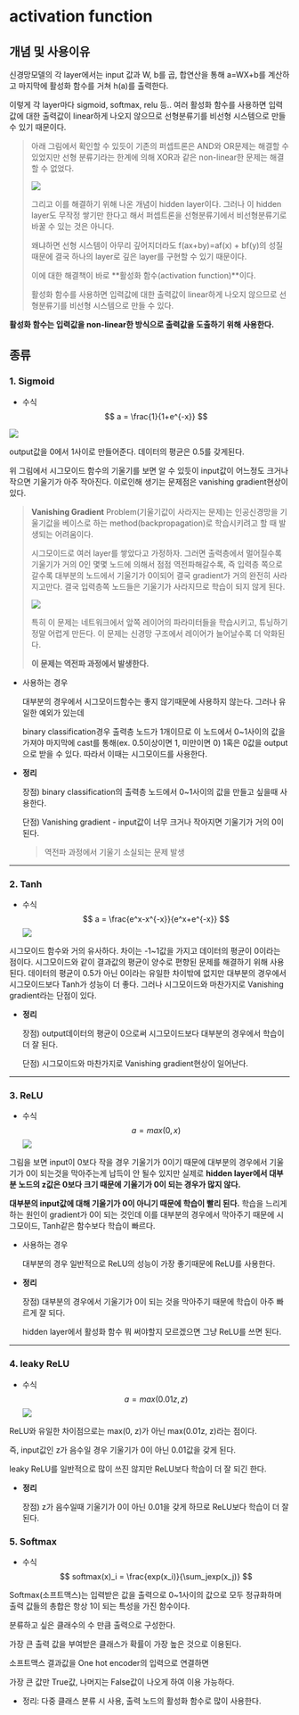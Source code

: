# activation function

## 개념 및 사용이유

신경망모델의 각 layer에서는 input 값과 W, b를 곱, 합연산을 통해 a=WX+b를 계산하고 마지막에 활성화 함수를 거쳐 h(a)를 출력한다. 

이렇게 각 layer마다 sigmoid, softmax, relu 등.. 여러 활성화 함수를 사용하면 입력값에 대한 출력값이 linear하게 나오지 않으므로 선형분류기를 비선형 시스템으로 만들 수 있기 때문이다.

> 아래 그림에서 확인할 수 있듯이 기존의 퍼셉트론은 AND와 OR문제는 해결할 수 있었지만 선형 분류기라는 한계에 의해 XOR과 같은 non-linear한 문제는 해결할 수 없었다.
>
> ![](https://img1.daumcdn.net/thumb/R1280x0/?scode=mtistory2&fname=https%3A%2F%2Fblog.kakaocdn.net%2Fdn%2FkzozO%2FbtqA0OR0l7G%2FyuHw8Y762KYUfnaoP4Ymx1%2Fimg.png)
>
> 그리고 이를 해결하기 위해 나온 개념이 hidden layer이다. 그러나 이 hidden layer도 무작정 쌓기만 한다고 해서 퍼셉트론을 선형분류기에서 비선형분류기로 바꿀 수 있는 것은 아니다.
>
> 왜냐하면 선형 시스템이 아무리 깊어지더라도 f(ax+by)=af(x) + bf(y)의 성질 때문에 결국 하나의 layer로 깊은 layer를 구현할 수 있기 때문이다.
>
> 이에 대한 해결책이 바로 **활성화 함수(activation function)**이다. 
>
> 활성화 함수를 사용하면 입력값에 대한 출력값이 linear하게 나오지 않으므로 선형분류기를 비선형 시스템으로 만들 수 있다.

**활성화 함수는 입력값을 non-linear한 방식으로 출력값을 도출하기 위해 사용한다.**



## 종류

### 1. Sigmoid

- 수식
  $$
  a = \frac{1}{1+e^{-x}}
  $$
  

![](https://img1.daumcdn.net/thumb/R1280x0/?scode=mtistory2&fname=https%3A%2F%2Fblog.kakaocdn.net%2Fdn%2FbDk83K%2FbtqAZO51QIQ%2FIZrbpIaB8qwnnBFtX7M7IK%2Fimg.png)

output값을 0에서 1사이로 만들어준다. 데이터의 평균은 0.5를 갖게된다.

위 그림에서 시그모이드 함수의 기울기를 보면 알 수 있듯이 input값이 어느정도 크거나 작으면 기울기가 아주 작아진다. 이로인해 생기는 문제점은 vanishing gradient현상이 있다.

> **Vanishing Gradient** Problem(기울기값이 사라지는 문제)는 인공신경망을 기울기값을 베이스로 하는 method(backpropagation)로 학습시키려고 할 때 발생되는 어려움이다.
>
> 시그모이드로 여러 layer를 쌓았다고 가정하자. 그러면 출력층에서 멀어질수록 기울기가 거의 0인 몇몇 노드에 의해서 점점 역전파해갈수록, 즉 입력층 쪽으로갈수록 대부분의 노드에서 기울기가 0이되어 결국 gradient가 거의 완전히 사라지고만다. 결국 입력층쪽 노드들은 기울기가 사라지므로 학습이 되지 않게 된다. 
>
> ![](https://encrypted-tbn0.gstatic.com/images?q=tbn:ANd9GcSsZD1lr3mkJp7ioA758ZQNIqsHz11E5njHHw&usqp=CAU)
>
> 특히 이 문제는 네트워크에서 앞쪽 레이어의 파라미터들을 학습시키고, 튜닝하기 정말 어렵게 만든다. 이 문제는 신경망 구조에서 레이어가 늘어날수록 더 악화된다.
>
> **이 문제는 역전파 과정에서 발생한다.**

- 사용하는 경우

  대부분의 경우에서 시그모이드함수는 좋지 않기때문에 사용하지 않는다. 그러나 유일한 예외가 있는데

  binary classification경우 출력층 노드가 1개이므로 이 노드에서 0~1사이의 값을 가져야 마지막에 cast를 통해(ex. 0.5이상이면 1, 미만이면 0) 1혹은 0값을 output으로 받을 수 있다. 따라서 이때는 시그모이드를 사용한다.



- **정리**

  장점) binary classification의 출력층 노드에서 0~1사이의 값을 만들고 싶을때 사용한다.

  단점) Vanishing gradient - input값이 너무 크거나 작아지면 기울기가 거의 0이된다.
  
  > 역전파 과정에서 기울기 소실되는 문제 발생

---

### 2. Tanh

- 수식
  $$
  a = \frac{e^x-x^{-x}}{e^x+e^{-x}}
  $$
  ![](https://img1.daumcdn.net/thumb/R1280x0/?scode=mtistory2&fname=https%3A%2F%2Fblog.kakaocdn.net%2Fdn%2Fc0ambs%2FbtqA2VvQ82W%2FaUsDa9VwaMcKiOfR1UZqJ0%2Fimg.png)

시그모이드 함수와 거의 유사하다. 차이는 -1~1값을 가지고 데이터의 평균이 0이라는 점이다. 시그모이드와 같이 결과값의 평균이 양수로 편향된 문제를 해결하기 위해 사용된다. 데이터의 평균이 0.5가 아닌 0이라는 유일한 차이밖에 없지만 대부분의 경우에서 시그모이드보다 Tanh가 성능이 더 좋다. 그러나 시그모이드와 마찬가지로 Vanishing gradient라는 단점이 있다.



- **정리**

  장점) output데이터의 평균이 0으로써 시그모이드보다 대부분의 경우에서 학습이 더 잘 된다.

  단점) 시그모이드와 마찬가지로 Vanishing gradient현상이 일어난다.

---

### 3. ReLU

- 수식
  $$
  a = max(0, x)
  $$
  ![](https://img1.daumcdn.net/thumb/R1280x0/?scode=mtistory2&fname=https%3A%2F%2Fblog.kakaocdn.net%2Fdn%2FcfAwRD%2FbtqA1y2vSnH%2FeL8PnTymMANrq5TfV7BNw0%2Fimg.png)

그림을 보면 input이 0보다 작을 경우 기울기가 0이기 때문에 대부분의 경우에서 기울기가 0이 되는것을 막아주는게 납득이 안 될수 있지만 실제로 **hidden layer에서 대부분 노드의 z값은 0보다 크기 때문에 기울기가 0이 되는 경우가 많지 않다.** 

**대부분의 input값에 대해 기울기가 0이 아니기 때문에 학습이 빨리 된다.** 학습을 느리게하는 원인이 gradient가 0이 되는 것인데 이를 대부분의 경우에서 막아주기 때문에 시그모이드, Tanh같은 함수보다 학습이 빠르다.

- 사용하는 경우

  대부분의 경우 일반적으로 ReLU의 성능이 가장 좋기때문에 ReLU를 사용한다.



- **정리**

  장점) 대부분의 경우에서 기울기가 0이 되는 것을 막아주기 때문에 학습이 아주 빠르게 잘 되다.

  hidden layer에서 활성화 함수 뭐 써야할지 모르겠으면 그냥 ReLU를 쓰면 된다.

---

### 4. **leaky ReLU**

- 수식
  $$
  a = max(0.01z, z)
  $$
  ![](https://img1.daumcdn.net/thumb/R1280x0/?scode=mtistory2&fname=https%3A%2F%2Fblog.kakaocdn.net%2Fdn%2FcNZbqy%2FbtqA2b61IiI%2FUeCvlYm9rI5q22GUHR0Ap1%2Fimg.png)

ReLU와 유일한 차이점으로는 max(0, z)가 아닌 max(0.01z, z)라는 점이다.

즉, input값인 z가 음수일 경우 기울기가 0이 아닌 0.01값을 갖게 된다.

leaky ReLU를 일반적으로 많이 쓰진 않지만 ReLU보다 학습이 더 잘 되긴 한다.



- **정리**

  장점) z가 음수일때 기울기가 0이 아닌 0.01을 갖게 하므로 ReLU보다 학습이 더 잘 된다.



### 5. Softmax

- 수식
  $$
  softmax(x)_i = \frac{exp(x_i)}{\sum_jexp(x_j)}
  $$
  

Softmax(소프트맥스)는 입력받은 값을 출력으로 0~1사이의 값으로 모두 정규화하며 출력 값들의 총합은 항상 1이 되는 특성을 가진 함수이다.

분류하고 싶은 클래수의 수 만큼 출력으로 구성한다.

가장 큰 출력 값을 부여받은 클래스가 확률이 가장 높은 것으로 이용된다.

소프트맥스 결과값을 One hot encoder의 입력으로 연결하면

가장 큰 값만 True값, 나머지는 False값이 나오게 하여 이용 가능하다.





- 정리:  다중 클래스 분류 시 사용, 출력 노드의 활성화 함수로 많이 사용한다.

